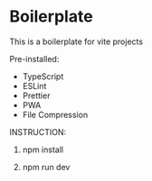 # Boilerplate

This is a boilerplate for vite projects

Pre-installed:
- TypeScript
- ESLint
- Prettier
- PWA
- File Compression 


INSTRUCTION:

1. npm install 

2. npm run dev
